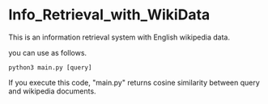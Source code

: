 # Info_Retrieval_with_WikiData

This is an information retrieval system with English wikipedia data.

you can use as follows.

```shell
python3 main.py [query]
```

If you execute this code, "main.py" returns cosine similarity between query and wikipedia documents.
